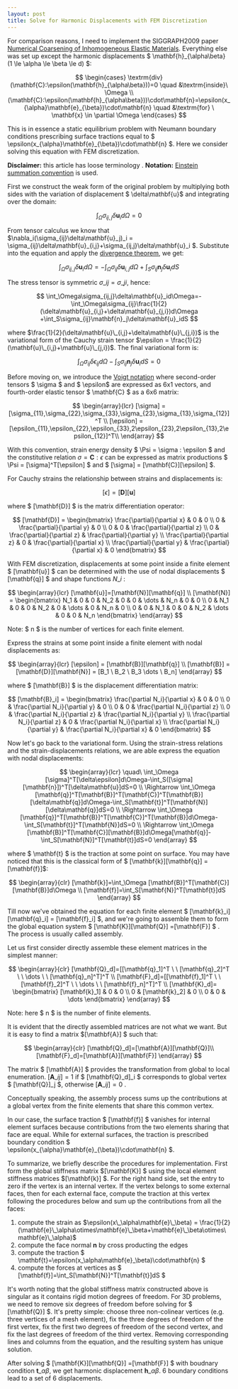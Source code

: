 ```yaml
---
layout: post
title: Solve for Harmonic Displacements with FEM Discretization
---
```

For comparison reasons, I need to implement the SIGGRAPH2009 paper [Numerical Coarsening of Inhomogeneous Elastic Materials](http://users.cms.caltech.edu/~owhadi/publications/KMOD09.pdf). Everything else was set up except the harmonic displacements $ \mathbf{h}_{\alpha\beta} (1 \le \alpha \le \beta \le d) $:

$$
\begin{cases}
\textrm{div}(\mathbf{C}:\epsilon(\mathbf{h}_{\alpha\beta}))=0 \quad  &\textrm{inside}\  \Omega \\
(\mathbf{C}:\epsilon(\mathbf{h}_{\alpha\beta}))\cdot\mathbf{n}=\epsilon(x_{\alpha}\mathbf{e}_{\beta})\cdot\mathbf{n} \quad    &\textrm{for} \ \mathbf{x} \in \partial \Omega
\end{cases}
$$

This is in essence a static equilibrium problem with Neumann boundary conditions prescribing surface tractions equal to $ \epsilon(x\_{\alpha}\mathbf{e}\_{\beta})\cdot\mathbf{n} $. Here we consider solving this equation with FEM discretization.

**Disclaimer:**  this article has loose terminology .
**Notation:** [Einstein summation convention](http://en.wikipedia.org/wiki/Einstein_notation) is used.

First we construct the weak form of the original problem  by multiplying both sides with the variation of displacement $ \delta\mathbf{u}$ and integrating over the domain:

$$
\int_{\Omega}\sigma_{ij,j}\delta\mathbf{u}_id\Omega = 0
$$

From tensor calculus we know that $\nabla\_i(\sigma\_{ij}\delta\mathbf{u}\_j)\_i = \sigma\_{ij}\delta\mathbf{u}\_{i,j}+\sigma\_{ij,j}\delta\mathbf{u}\_i $. Substitute into the equation and apply the [divergence theorem](http://en.wikipedia.org/wiki/Divergence_theorem), we get:

$$
\int_\Omega\sigma_{ij,j}\delta\mathbf{u}_id\Omega=-\int_\Omega\sigma_{ij}\delta\mathbf{u}_{i,j}d\Omega +\int_S\sigma_{ij}\mathbf{n}_j\delta\mathbf{u}_idS
$$

The stress tensor is symmetric $\sigma\_{ij}=\sigma\_{ji}$, hence:

$$
\int_\Omega\sigma_{ij,j}\delta\mathbf{u}_id\Omega=-\int_\Omega\sigma_{ij}\frac{1}{2}(\delta\mathbf{u}_{i,j}+\delta\mathbf{u}_{j,i})d\Omega +\int_S\sigma_{ij}\mathbf{n}_j\delta\mathbf{u}_idS
$$

where $\frac{1}{2}(\delta\mathbf{u}\_{i,j}+\delta\mathbf{u}\_{j,i})$ is the variational form of the Cauchy strain tensor $\epsilon = \frac{1}{2}(\mathbf{u}\_{i,j}+\mathbf{u}\_{j,i})$. The final variational form is:

$$
\int_\Omega\sigma_{ij}\delta\epsilon_{ij}d\Omega -\int_S\sigma_{ij}\mathbf{n}_j\delta\mathbf{u}_idS=0
$$

Before moving on, we introduce the [Voigt notation](http://en.wikipedia.org/wiki/Voigt_notation) where second-order tensors $ \sigma $ and $ \epsilon$ are expressed as 6x1 vectors, and fourth-order elastic tensor $ \mathbf{C} $ as a 6x6 matrix:

$$
\begin{array}{lcr}
[\sigma]  = [\sigma_{11},\sigma_{22},\sigma_{33},\sigma_{23},\sigma_{13},\sigma_{12}]^T \\
[\epsilon] =[\epsilon_{11},\epsilon_{22},\epsilon_{33},2\epsilon_{23},2\epsilon_{13},2\epsilon_{12}]^T\\
\end{array}
$$

With this convention, strain energy density $ \Psi = \sigma : \epsilon $ and the constitutive relation $\sigma = \mathbf{C}:\epsilon$ can be expressed as matrix productions $ \Psi = [\sigma]^T[\epsilon] $ and $ [\sigma] = [\mathbf{C}][\epsilon] $.

For Cauchy strains the relationship between strains and displacements is:

$$
[\epsilon]=[\mathbf{D}][\mathbf{u}]
$$

where $ [\mathbf{D}] $ is the matrix differentiation operator:

$$
[\mathbf{D}] =
\begin{bmatrix}
\frac{\partial}{\partial x} & 0 & 0 \\
0 & \frac{\partial}{\partial y} & 0 \\
0 & 0 & \frac{\partial}{\partial z} \\
0 & \frac{\partial}{\partial z} & \frac{\partial}{\partial y} \\
\frac{\partial}{\partial z} & 0 & \frac{\partial}{\partial x} \\
\frac{\partial}{\partial y} & \frac{\partial}{\partial x} & 0
\end{bmatrix}
$$

With FEM discretization, displacements at some point inside a finite element $ [\mathbf{u}] $ can be determined with the use of nodal displacements $ [\mathbf{q}] $ and shape functions $N\_i$ :

$$
\begin{array}{lcr}
[\mathbf{u}]=[\mathbf{N}][\mathbf{q}] \\
[\mathbf{N}] = 
\begin{bmatrix}
N_1 & 0 & 0 & N_2 & 0 & 0 & \dots & N_n & 0 & 0 \\
0 & N_1 & 0 & 0 & N_2 & 0 & \dots & 0 & N_n & 0 \\
0 & 0 & N_1 & 0 & 0 & N_2 & \dots & 0 & 0 & N_n
\end{bmatrix}
\end{array}
$$

Note: $ n $ is the number of vertices for each finite element.

Express the strains at some point inside a finite element with nodal displacements as:

$$
\begin{array}{lcr}
[\epsilon] = [\mathbf{B}][\mathbf{q}] \\
[\mathbf{B}] = [\mathbf{D}][\mathbf{N}] = [B_1 \ B_2 \ B_3 \dots \ B_n]
\end{array}
$$

where $ [\mathbf{B}] $ is the displacement differentiation matrix:

$$
[\mathbf{B}_i] =
\begin{bmatrix}
\frac{\partial N_i}{\partial x} & 0 & 0 \\
0 & \frac{\partial N_i}{\partial y} & 0 \\
0 & 0 & \frac{\partial N_i}{\partial z} \\
0 & \frac{\partial N_i}{\partial z} & \frac{\partial N_i}{\partial y} \\
\frac{\partial N_i}{\partial z} & 0 & \frac{\partial N_i}{\partial x} \\
\frac{\partial N_i}{\partial y} & \frac{\partial N_i}{\partial x} & 0
\end{bmatrix}
$$

Now let's go back to the variational  form. Using the strain-stress relations and the strain-displacements relations, we are able express the equation with nodal displacements:

$$
\begin{array}{lcr}
\quad\ \int_\Omega [\sigma]^T[\delta\epsilon]d\Omega-\int_S([\sigma][\mathbf{n}])^T[\delta\mathbf{u}]dS=0 \\
\Rightarrow \int_\Omega [\mathbf{q}]^T[\mathbf{B}]^T[\mathbf{C}]^T[\mathbf{B}][\delta\mathbf{q}]d\Omega-\int_S[\mathbf{t}]^T[\mathbf{N}][\delta\mathbf{q}]dS=0 \\
\Rightarrow \int_\Omega [\mathbf{q}]^T[\mathbf{B}]^T[\mathbf{C}]^T[\mathbf{B}]d\Omega-\int_S[\mathbf{t}]^T[\mathbf{N}]dS=0 \\
\Rightarrow \int_\Omega [\mathbf{B}]^T[\mathbf{C}][\mathbf{B}]d\Omega[\mathbf{q}]-\int_S[\mathbf{N}]^T[\mathbf{t}]dS=0 
\end{array}
$$

where $ \mathbf{t} $ is the traction at some point on surface. You may have noticed that this is the classical form of $ [\mathbf{k}][\mathbf{q}] = [\mathbf{f}]$:

$$
\begin{array}{clr}
[\mathbf{k}]=\int_\Omega [\mathbf{B}]^T[\mathbf{C}][\mathbf{B}]d\Omega \\
[\mathbf{f}]=\int_S[\mathbf{N}]^T[\mathbf{t}]dS
\end{array}
$$

Till now we've obtained the equation for each finite element $ [\mathbf{k}\_i][\mathbf{q}\_i] = [\mathbf{f}\_i] $, and we're going to assemble them to form the global equation system $ [\mathbf{K}][\mathbf{Q}] =[\mathbf{F}] $ . The process is usually called assembly.

Let us first consider directly assemble these element matrices in the simplest manner:

$$
\begin{array}{clr}
[\mathbf{Q}_d]=[[\mathbf{q}_1]^T \ \ [\mathbf{q}_2]^T \ \ \dots \ \ [\mathbf{q}_n]^T]^T \\
[\mathbf{F}_d]=[[\mathbf{f}_1]^T \ \ [\mathbf{f}_2]^T \ \ \dots \ \ [\mathbf{f}_n]^T]^T \\
[\mathbf{K}_d]=
\begin{bmatrix}
[\mathbf{k}_1] & 0 & 0 \\
0 & [\mathbf{k}_2] & 0 \\
0 & 0 & \dots
\end{bmatrix} 
\end{array}
$$

Note: here $ n $ is the number of finite elements.

It is evident that the directly assembled matrices are not what we want. But it is easy to find a matrix $[\mathbf{A}] $ such that:

$$
\begin{array}{clr}
[\mathbf{Q}_d]=[\mathbf{A}][\mathbf{Q}]\\
[\mathbf{F}_d]=[\mathbf{A}][\mathbf{F}]
\end{array}
$$

The matrix $ [\mathbf{A}] $ provides the transformation from global to local enumeration. $[\mathbf{A}\_{ij}] = 1$ if $ [\mathbf{Q}\_d]\_i $ corresponds to global vertex $ [\mathbf{Q}]\_j $, otherwise $[\mathbf{A}\_{ij}] = 0$ .

Conceptually speaking, the assembly process sums  up the contributions at a global vertex from the finite elements that share this common vertex.

In our case, the surface traction $ [\mathbf{f}] $ vanishes for internal element surfaces because  contributions from the two elements sharing that face are equal. While for external surfaces, the traction is prescribed boundary condition $ \epsilon(x\_{\alpha}\mathbf{e}\_{\beta})\cdot\mathbf{n} $.

To summarize, we briefly describe the procedures for implementation. First form the global stiffness matrix $[\mathbf{K}] $ using the local element stiffness matrices $[\mathbf{k}] $. For the right hand side, set the entry to zero if the vertex is an internal vertex. If the vertex belongs to some external faces, then for each external face, compute the traction at this vertex following the procedures below and sum up the contributions from all the faces:

1. compute the strain as $\epsilon(x\_\alpha\mathbf{e}\_\beta) = \frac{1}{2}(\mathbf{e}\_\alpha\otimes\mathbf{e}\_\beta+\mathbf{e}\_\beta\otimes\mathbf{e}\_\alpha)$
2.  compute the face normal $\mathbf{n}$ by cross producting the edges
3.  compute the traction $ \mathbf{t}=\epsilon(x\_\alpha\mathbf{e}\_\beta)\cdot\mathbf{n} $
4.  compute the forces at vertices as $ [\mathbf{f}]=\int\_S[\mathbf{N}]^T[\mathbf{t}]dS $

It's worth noting that the global stiffness matrix constructed above is singular as it contains rigid motion degrees of freedom. For 3D problems, we need to remove six degrees of freedom before solving for $ [\mathbf{Q}] $. It's pretty simple: choose three non-colinear vertices (e.g. three vertices of a mesh element), fix the three degrees of freedom of the first vertex, fix the first two degrees of freedom of the second vertex, and fix the last degrees of freedom of the third vertex. Removing corresponding lines and columns from the equation, and the resulting system has unique solution.

After solving $ [\mathbf{K}][\mathbf{Q}] =[\mathbf{F}] $ with boudnary condition $\mathbf{t}\_{\alpha\beta}$, we get harmonic displacement $\mathbf{h}\_{\alpha\beta}$. 6 boundary conditions lead to a set of 6 displacements.
